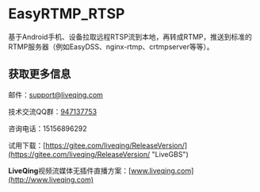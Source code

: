 # EasyRTMP_RTSP
基于Android手机、设备拉取远程RTSP流到本地，再转成RTMP，推送到标准的RTMP服务器（例如EasyDSS、nginx-rtmp、crtmpserver等等）。

## 获取更多信息 ##

邮件：[support@liveqing.com](mailto:support@liveqing.com) 

技术交流QQ群：[947137753](https://jq.qq.com/?_wv=1027&k=5jyYA4C)

咨询电话：15156896292

试用下载：[https://gitee.com/liveqing/ReleaseVersion/](https://gitee.com/liveqing/ReleaseVersion/ "LiveGBS")

**LiveQing**视频流媒体无插件直播方案：[www.liveqing.com](http://www.liveqing.com)
